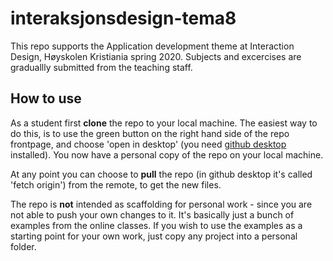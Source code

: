 # interaksjonsdesign-tema8
This repo supports the Application development theme at Interaction Design, Høyskolen Kristiania spring 2020. Subjects and excercises are graduallly submitted from the teaching staff. 

## How to use
As a student first <b>clone</b> the repo to your local machine. The easiest way to do this, is to use the green button on the right hand side of the repo frontpage, and choose 'open in desktop' (you need <a href='https://desktop.github.com/'>github desktop</a> installed). You now have a personal copy of the repo on your local machine. 

At any point you can choose to <b>pull</b> the repo (in github desktop it's called 'fetch origin') from the remote, to get the new files.  

The repo is <b>not</b> intended as scaffolding for personal work - since you are not able to push your own changes to it. It's basically just a bunch of examples from the online classes. If you wish to use the examples as a starting point for your own work, just copy any project into a personal folder.
 
